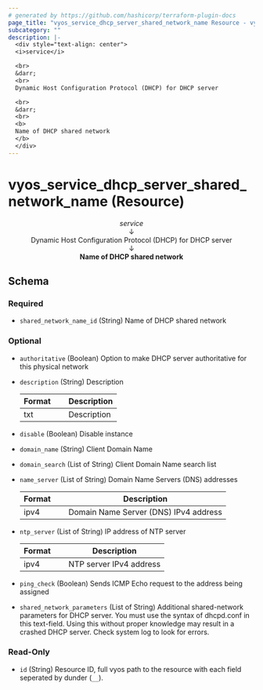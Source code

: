 ```yaml
---
# generated by https://github.com/hashicorp/terraform-plugin-docs
page_title: "vyos_service_dhcp_server_shared_network_name Resource - vyos"
subcategory: ""
description: |-
  <div style="text-align: center">
  <i>service</i>

  <br>
  &darr;
  <br>
  Dynamic Host Configuration Protocol (DHCP) for DHCP server

  <br>
  &darr;
  <br>
  <b>
  Name of DHCP shared network
  </b>
  </div>
---
```


# vyos_service_dhcp_server_shared_network_name (Resource)

<div style="text-align: center">
<i>service</i>

<br>
&darr;
<br>
Dynamic Host Configuration Protocol (DHCP) for DHCP server

<br>
&darr;
<br>
<b>
Name of DHCP shared network
</b>
</div>



<!-- schema generated by tfplugindocs -->
## Schema

### Required

- `shared_network_name_id` (String) Name of DHCP shared network

### Optional

- `authoritative` (Boolean) Option to make DHCP server authoritative for this physical network
- `description` (String) Description

    |  Format &emsp; | Description  |
    |----------|---------------|
    |  txt  &emsp; |  Description  |
- `disable` (Boolean) Disable instance
- `domain_name` (String) Client Domain Name
- `domain_search` (List of String) Client Domain Name search list
- `name_server` (List of String) Domain Name Servers (DNS) addresses

    |  Format &emsp; | Description  |
    |----------|---------------|
    |  ipv4  &emsp; |  Domain Name Server (DNS) IPv4 address  |
- `ntp_server` (List of String) IP address of NTP server

    |  Format &emsp; | Description  |
    |----------|---------------|
    |  ipv4  &emsp; |  NTP server IPv4 address  |
- `ping_check` (Boolean) Sends ICMP Echo request to the address being assigned
- `shared_network_parameters` (List of String) Additional shared-network parameters for DHCP server. You must use the syntax of dhcpd.conf in this text-field. Using this without proper knowledge may result in a crashed DHCP server. Check system log to look for errors.

### Read-Only

- `id` (String) Resource ID, full vyos path to the resource with each field seperated by dunder (`__`).
